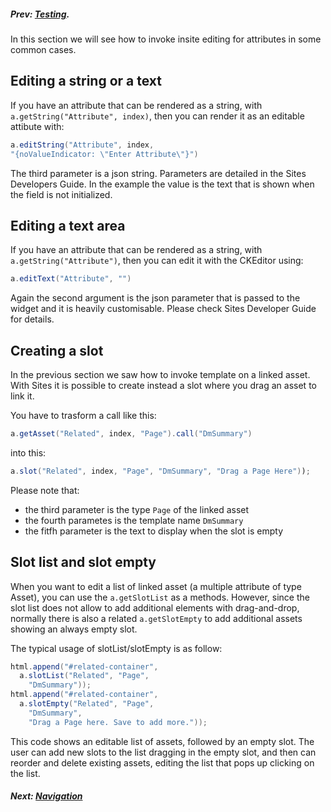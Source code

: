 
##### Prev:  [Testing](Testing.md).

In this section we will see how to invoke insite editing for attributes in some common cases.

## Editing a string or a text

If you have an attribute that can be rendered as a string, with `a.getString("Attribute", index)`, then you can render it as an editable attibute with:

```java
a.editString("Attribute", index, 
"{noValueIndicator: \"Enter Attribute\"}")
```

The third parameter is a json string. Parameters are detailed in the Sites Developers Guide. In the example the value is the text that is shown when the field is not initialized.

## Editing a text area

If you have an attribute that can be rendered as a string, with `a.getString("Attribute")`, then you can edit it with the CKEditor using:

```java
a.editText("Attribute", "")
```

Again the second argument is the json parameter that is passed to the widget and it is heavily customisable. Please check Sites Developer Guide for details.

## Creating a slot


In the previous section we saw how to invoke template on a linked asset. With Sites it is possible to create instead a slot where you drag an asset to link it.

You have to trasform a call like this:


```java
a.getAsset("Related", index, "Page").call("DmSummary")
```

into this:


```java
a.slot("Related", index, "Page", "DmSummary", "Drag a Page Here"));
```

Please note that:

- the third parameter is the type `Page` of the linked asset
- the fourth parametes is the template name `DmSummary` 
- the fitfh parameter is the text to display when the slot is empty


## Slot list and slot empty

When you want to edit a list of linked asset (a multiple attribute of type Asset), you can use the `a.getSlotList` as a methods. However, since the slot list does not allow to add additional elements with drag-and-drop, normally there is also a related `a.getSlotEmpty` to add additional assets showing an always empty slot. 

The typical usage of slotList/slotEmpty is as follow:

```java
html.append("#related-container",
  a.slotList("Related", "Page", 
    "DmSummary"));
html.append("#related-container", 
  a.slotEmpty("Related", "Page",
	"DmSummary", 
	"Drag a Page here. Save to add more."));
```

This code shows an editable list of assets, followed by an empty slot. The user can add new slots to the list dragging in the empty slot, and then can reorder and delete existing assets, editing the list that pops up clicking on the list.

##### Next:  [Navigation](Navigation.md)
